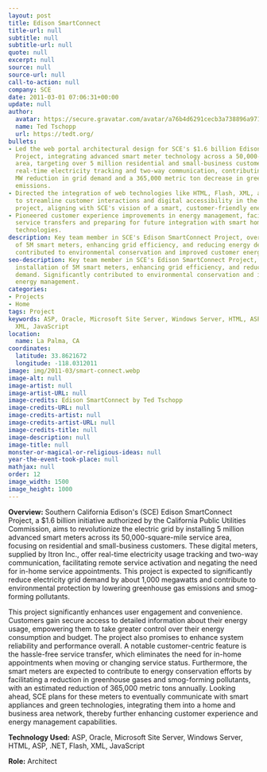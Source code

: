 ```yaml
---
layout: post
title: Edison SmartConnect
title-url: null
subtitle: null
subtitle-url: null
quote: null
excerpt: null
source: null
source-url: null
call-to-action: null
company: SCE
date: 2011-03-01 07:06:31+00:00
update: null
author:
  avatar: https://secure.gravatar.com/avatar/a76b4d6291cecb3a738896a971bfb903?s=512&d=mp&r=g
  name: Ted Tschopp
  url: https://tedt.org/
bullets:
- Led the web portal architectural design for SCE's $1.6 billion Edison SmartConnect
  Project, integrating advanced smart meter technology across a 50,000-square-mile
  area, targeting over 5 million residential and small-business customers enabling
  real-time electricity tracking and two-way communication, contributing to a 1,000
  MW reduction in grid demand and a 365,000 metric ton decrease in greenhouse gas
  emissions.
- Directed the integration of web technologies like HTML, Flash, XML, and JavaScript
  to streamline customer interactions and digital accessibility in the SmartConnect
  project, aligning with SCE's vision of a smart, customer-friendly energy grid.
- Pioneered customer experience improvements in energy management, facilitating seamless
  service transfers and preparing for future integration with smart home and business
  technologies.
description: Key team member in SCE's Edison SmartConnect Project, overseeing installation
  of 5M smart meters, enhancing grid efficiency, and reducing energy demand. Significantly
  contributed to environmental conservation and improved customer energy management.
seo-description: Key team member in SCE's Edison SmartConnect Project, overseeing
  installation of 5M smart meters, enhancing grid efficiency, and reducing energy
  demand. Significantly contributed to environmental conservation and improved customer
  energy management.
categories:
- Projects
- Home
tags: Project
keywords: ASP, Oracle, Microsoft Site Server, Windows Server, HTML, ASP, .NET, Flash,
  XML, JavaScript
location:
  name: La Palma, CA
coordinates:
  latitude: 33.8621672
  longitude: -118.0312011
image: img/2011-03/smart-connect.webp
image-alt: null
image-artist: null
image-artist-URL: null
image-credits: Edison SmartConnect by Ted Tschopp
image-credits-URL: null
image-credits-artist: null
image-credits-artist-URL: null
image-credits-title: null
image-description: null
image-title: null
monster-or-magical-or-religious-ideas: null
year-the-event-took-place: null
mathjax: null
order: 12
image_width: 1500
image_height: 1000
---
```

**Overview:** Southern California Edison's (SCE) Edison SmartConnect Project, a $1.6 billion initiative authorized by the California Public Utilities Commission, aims to revolutionize the electric grid by installing 5 million advanced smart meters across its 50,000-square-mile service area, focusing on residential and small-business customers. These digital meters, supplied by Itron Inc., offer real-time electricity usage tracking and two-way communication, facilitating remote service activation and negating the need for in-home service appointments. This project is expected to significantly reduce electricity grid demand by about 1,000 megawatts and contribute to environmental protection by lowering greenhouse gas emissions and smog-forming pollutants.

This project significantly enhances user engagement and convenience. Customers gain secure access to detailed information about their energy usage, empowering them to take greater control over their energy consumption and budget. The project also promises to enhance system reliability and performance overall. A notable customer-centric feature is the hassle-free service transfer, which eliminates the need for in-home appointments when moving or changing service status. Furthermore, the smart meters are expected to contribute to energy conservation efforts by facilitating a reduction in greenhouse gases and smog-forming pollutants, with an estimated reduction of 365,000 metric tons annually. Looking ahead, SCE plans for these meters to eventually communicate with smart appliances and green technologies, integrating them into a home and business area network, thereby further enhancing customer experience and energy management capabilities.

**Technology Used:** ASP, Oracle, Microsoft Site Server, Windows Server, HTML, ASP, .NET, Flash, XML, JavaScript

**Role:** Architect
